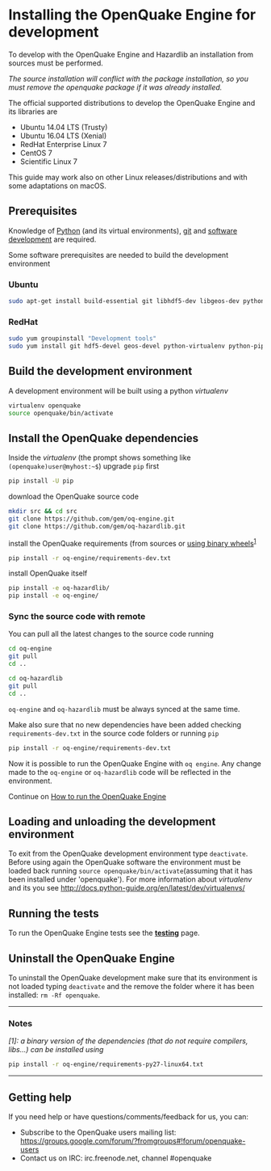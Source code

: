# Installing the OpenQuake Engine for development

To develop with the OpenQuake Engine and Hazardlib an installation from sources must be performed.

*The source installation will conflict with the package installation, so you
must remove the openquake package if it was already installed.*

The official supported distributions to develop the OpenQuake Engine and its libraries are
- Ubuntu 14.04 LTS (Trusty) 
- Ubuntu 16.04 LTS (Xenial)
- RedHat Enterprise Linux 7 
- CentOS 7
- Scientific Linux 7

This guide may work also on other Linux releases/distributions and with some adaptations on macOS.

## Prerequisites

Knowledge of [Python](https://www.python.org/) (and its virtual environments), [git](https://git-scm.com/) and [software development](https://xkcd.com/844/) are required.

Some software prerequisites are needed to build the development environment

### Ubuntu

```bash
sudo apt-get install build-essential git libhdf5-dev libgeos-dev python-virtualenv python-pip
```

### RedHat

```bash
sudo yum groupinstall "Development tools"
sudo yum install git hdf5-devel geos-devel python-virtualenv python-pip
```

## Build the development environment

A development environment will be built using a python *virtualenv*

```bash
virtualenv openquake
source openquake/bin/activate
```

## Install the OpenQuake dependencies

Inside the *virtualenv* (the prompt shows something like `(openquake)user@myhost:~$`) upgrade `pip` first

```bash
pip install -U pip
```

download the OpenQuake source code

```bash
mkdir src && cd src
git clone https://github.com/gem/oq-engine.git
git clone https://github.com/gem/oq-hazardlib.git
```

install the OpenQuake requirements (from sources or [using binary wheels](#note1)<sup>[1](#note1)</sup>

```bash
pip install -r oq-engine/requirements-dev.txt
```


install OpenQuake itself

```bash
pip install -e oq-hazardlib/
pip install -e oq-engine/
```

### Sync the source code with remote

You can pull all the latest changes to the source code running

```bash
cd oq-engine
git pull
cd ..

cd oq-hazardlib
git pull
cd ..
```

`oq-engine` and `oq-hazardlib` must be always synced at the same time.

Make also sure that no new dependencies have been added checking `requirements-dev.txt` in the source code folders or running `pip`

```bash
pip install -r oq-engine/requirements-dev.txt
```


Now it is possible to run the OpenQuake Engine with `oq engine`. Any change made to the `oq-engine` or `oq-hazardlib` code will be reflected in the environment.

Continue on [How to run the OpenQuake Engine](../running/unix.md)

## Loading and unloading the development environment

To exit from the OpenQuake development environment type `deactivate`. Before using again the OpenQuake software the environment must be loaded back running `source openquake/bin/activate`(assuming that it has been installed under 'openquake'). For more information about *virtualenv* and its you see http://docs.python-guide.org/en/latest/dev/virtualenvs/

## Running the tests

To run the OpenQuake Engine tests see the **[testing](../testing.md)** page.

## Uninstall the OpenQuake Engine

To uninstall the OpenQuake development make sure that its environment is not loaded typing `deactivate` and the remove the folder where it has been installed: `rm -Rf openquake`.

***

### Notes ###

*<a name="note1">[1]</a>: a binary version of the dependencies (that do not require compilers, libs...) can be installed using*

```bash
pip install -r oq-engine/requirements-py27-linux64.txt
```

***

## Getting help
If you need help or have questions/comments/feedback for us, you can:
  * Subscribe to the OpenQuake users mailing list: https://groups.google.com/forum/?fromgroups#!forum/openquake-users
  * Contact us on IRC: irc.freenode.net, channel #openquake
